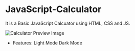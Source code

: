 # JavaScript-Calculator

It is a Basic JavaScript Calcuator using HTML, CSS and JS.

![Calculator Preview Image](/SAMPLE%20CALCULATOR.png)

* Features:
<a>Light Mode</a>
<a>Dark Mode</a>
